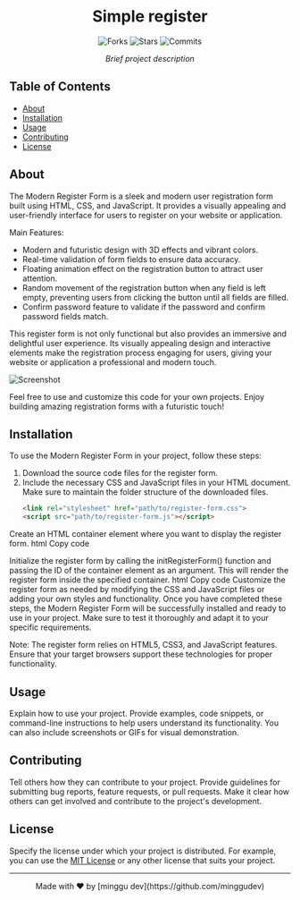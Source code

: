 <h1 align="center">Simple register</h1>

<p align="center">
  <img src="https://img.shields.io/github/forks/minggudev/project-name.svg" alt="Forks">
  <img src="https://img.shields.io/github/stars/minggudev/project-name.svg" alt="Stars">
  <img src="https://img.shields.io/github/commits/minggudev/project-name.svg" alt="Commits">
</p>

<p align="center">
  <i>Brief project description</i>
</p>

## Table of Contents
- [About](#about)
- [Installation](#installation)
- [Usage](#usage)
- [Contributing](#contributing)
- [License](#license)

## About
The Modern Register Form is a sleek and modern user registration form built using HTML, CSS, and JavaScript. It provides a visually appealing and user-friendly interface for users to register on your website or application.

Main Features:
- Modern and futuristic design with 3D effects and vibrant colors.
- Real-time validation of form fields to ensure data accuracy.
- Floating animation effect on the registration button to attract user attention.
- Random movement of the registration button when any field is left empty, preventing users from clicking the button until all fields are filled.
- Confirm password feature to validate if the password and confirm password fields match.

This register form is not only functional but also provides an immersive and delightful user experience. Its visually appealing design and interactive elements make the registration process engaging for users, giving your website or application a professional and modern touch.

![Screenshot](/screenshots/register-form.png)

Feel free to use and customize this code for your own projects. Enjoy building amazing registration forms with a futuristic touch!


## Installation
To use the Modern Register Form in your project, follow these steps:

1. Download the source code files for the register form.
2. Include the necessary CSS and JavaScript files in your HTML document. Make sure to maintain the folder structure of the downloaded files.
   ```html
   <link rel="stylesheet" href="path/to/register-form.css">
   <script src="path/to/register-form.js"></script>
Create an HTML container element where you want to display the register form.
html
Copy code
<div id="register-container"></div>
Initialize the register form by calling the initRegisterForm() function and passing the ID of the container element as an argument. This will render the register form inside the specified container.
html
Copy code
<script>
  // Replace 'register-container' with the ID of your container element
  initRegisterForm('register-container');
</script>
Customize the register form as needed by modifying the CSS and JavaScript files or adding your own styles and functionality.
Once you have completed these steps, the Modern Register Form will be successfully installed and ready to use in your project. Make sure to test it thoroughly and adapt it to your specific requirements.

Note: The register form relies on HTML5, CSS3, and JavaScript features. Ensure that your target browsers support these technologies for proper functionality.

## Usage
Explain how to use your project. Provide examples, code snippets, or command-line instructions to help users understand its functionality. You can also include screenshots or GIFs for visual demonstration.

## Contributing
Tell others how they can contribute to your project. Provide guidelines for submitting bug reports, feature requests, or pull requests. Make it clear how others can get involved and contribute to the project's development.

## License
Specify the license under which your project is distributed. For example, you can use the [MIT License](https://opensource.org/licenses/MIT) or any other license that suits your project.

---

<p align="center">
  Made with ❤️ by [minggu dev](https://github.com/minggudev)
</p>

